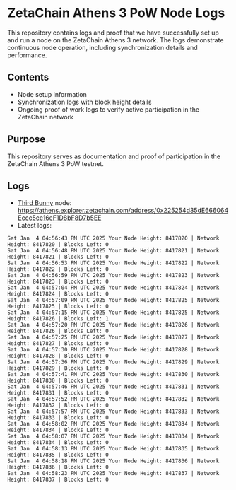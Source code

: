 # ZetaChain Athens 3 PoW Node Logs
This repository contains logs and proof that we have successfully set up and run a node on the ZetaChain Athens 3 network. The logs demonstrate continuous node operation, including synchronization details and performance.

## Contents
- Node setup information
- Synchronization logs with block height details
- Ongoing proof of work logs to verify active participation in the ZetaChain network

## Purpose
This repository serves as documentation and proof of participation in the ZetaChain Athens 3 PoW testnet.

## Logs

- [Third Bunny](https://thirdbunny.xyz/) node: https://athens.explorer.zetachain.com/address/0x225254d35dE666064Eccc5ce16eF1D8bF8D7b5EE
- Latest logs:
```
Sat Jan  4 04:56:43 PM UTC 2025 Your Node Height: 8417820 | Network Height: 8417820 | Blocks Left: 0
Sat Jan  4 04:56:48 PM UTC 2025 Your Node Height: 8417821 | Network Height: 8417821 | Blocks Left: 0
Sat Jan  4 04:56:53 PM UTC 2025 Your Node Height: 8417822 | Network Height: 8417822 | Blocks Left: 0
Sat Jan  4 04:56:59 PM UTC 2025 Your Node Height: 8417823 | Network Height: 8417823 | Blocks Left: 0
Sat Jan  4 04:57:04 PM UTC 2025 Your Node Height: 8417824 | Network Height: 8417824 | Blocks Left: 0
Sat Jan  4 04:57:09 PM UTC 2025 Your Node Height: 8417825 | Network Height: 8417825 | Blocks Left: 0
Sat Jan  4 04:57:15 PM UTC 2025 Your Node Height: 8417825 | Network Height: 8417826 | Blocks Left: 1
Sat Jan  4 04:57:20 PM UTC 2025 Your Node Height: 8417826 | Network Height: 8417826 | Blocks Left: 0
Sat Jan  4 04:57:25 PM UTC 2025 Your Node Height: 8417827 | Network Height: 8417827 | Blocks Left: 0
Sat Jan  4 04:57:30 PM UTC 2025 Your Node Height: 8417828 | Network Height: 8417828 | Blocks Left: 0
Sat Jan  4 04:57:36 PM UTC 2025 Your Node Height: 8417829 | Network Height: 8417829 | Blocks Left: 0
Sat Jan  4 04:57:41 PM UTC 2025 Your Node Height: 8417830 | Network Height: 8417830 | Blocks Left: 0
Sat Jan  4 04:57:46 PM UTC 2025 Your Node Height: 8417831 | Network Height: 8417831 | Blocks Left: 0
Sat Jan  4 04:57:52 PM UTC 2025 Your Node Height: 8417832 | Network Height: 8417832 | Blocks Left: 0
Sat Jan  4 04:57:57 PM UTC 2025 Your Node Height: 8417833 | Network Height: 8417833 | Blocks Left: 0
Sat Jan  4 04:58:02 PM UTC 2025 Your Node Height: 8417834 | Network Height: 8417834 | Blocks Left: 0
Sat Jan  4 04:58:07 PM UTC 2025 Your Node Height: 8417834 | Network Height: 8417834 | Blocks Left: 0
Sat Jan  4 04:58:13 PM UTC 2025 Your Node Height: 8417835 | Network Height: 8417835 | Blocks Left: 0
Sat Jan  4 04:58:18 PM UTC 2025 Your Node Height: 8417836 | Network Height: 8417836 | Blocks Left: 0
Sat Jan  4 04:58:23 PM UTC 2025 Your Node Height: 8417837 | Network Height: 8417837 | Blocks Left: 0
```
